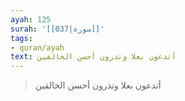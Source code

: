 ```yaml
---
ayah: 125
surah: '[[037|سورة]]'
tags:
- quran/ayah
text: أتدعون بعلا وتذرون أحسن الخالقين
---
```

> أتدعون بعلا وتذرون أحسن الخالقين
